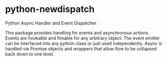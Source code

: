 python-newdispatch
==================

Python Async Handler and Event Dispatcher

This package provides handling for events and asynchronous actions. Events are
hookable and fireable for any arbitrary object. The event emitter can be
interfaced into any python class or just used independently. Async is handled
via Promise objects and wrappers that allow flow to be collapsed back down
to one level.